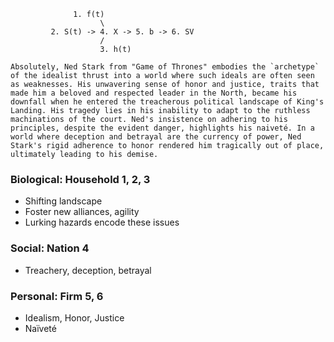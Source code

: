                   1. f(t)
                        \
             2. S(t) -> 4. X -> 5. b -> 6. SV 
                        /
                        3. h(t)


```{margin}
Absolutely, Ned Stark from "Game of Thrones" embodies the `archetype` of the idealist thrust into a world where such ideals are often seen as weaknesses. His unwavering sense of honor and justice, traits that made him a beloved and respected leader in the North, became his downfall when he entered the treacherous political landscape of King's Landing. His tragedy lies in his inability to adapt to the ruthless machinations of the court. Ned's insistence on adhering to his principles, despite the evident danger, highlights his naiveté. In a world where deception and betrayal are the currency of power, Ned Stark's rigid adherence to honor rendered him tragically out of place, ultimately leading to his demise.
```

### Biological: Household 1, 2, 3
- Shifting landscape
- Foster new alliances, agility
- Lurking hazards encode these issues

### Social: Nation 4
- Treachery, deception, betrayal

### Personal: Firm 5, 6
- Idealism, Honor, Justice
- Naïveté
